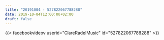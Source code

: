 ```yaml
---
title: "20191004 - 527822067788288"
date: 2019-10-04T12:00:00+02:00
draft: false
---
```


{{< facebookvideov userid="ClareRadelMusic" id="527822067788288" >}}